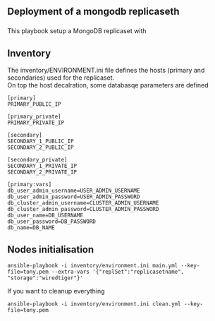 Deployment of a mongodb replicaseth 
-----------------------------------------------------
###
This playbook setup a MongoDB replicaset with

Inventory
---------

The inventory/ENVIRONMENT.ini file defines the hosts (primary and secondaries) used for the replicaset.  
On top the host decalration, some databasqe parameters are defined

```
[primary]
PRIMARY_PUBLIC_IP

[primary_private]
PRIMARY_PRIVATE_IP

[secondary]
SECONDARY_1_PUBLIC_IP
SECONDARY_2_PUBLIC_IP

[secondary_private]
SECONDARY_1_PRIVATE_IP
SECONDARY_2_PRIVATE_IP

[primary:vars]
db_user_admin_username=USER_ADMIN_USERNAME
db_user_admin_password=USER_ADMIN_PASSWORD
db_cluster_admin_username=CLUSTER_ADMIN_USERNAME
db_cluster_admin_password=CLUSTER_ADMIN_PASSWORD
db_user_name=DB_USERNAME
db_user_password=DB_PASSWORD
db_name=DB_NAME
```

Nodes initialisation
--------------------

```ansible-playbook -i inventory/environment.ini main.yml --key-file=tony.pem --extra-vars '{"replSet":"replicasetname", "storage":"wiredtiger"}'```

If you want to cleanup everything

```ansible-playbook -i inventory/environment.ini clean.yml --key-file=tony.pem```
